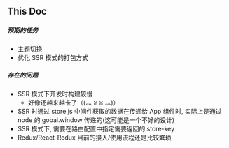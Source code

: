 ## This Doc

##### 预期的任务

-   主题切换
-   优化 SSR 模式的打包方式

##### 存在的问题

-   SSR 模式下开发时构建较慢
    -   好像还越来越卡了（(灬 ꈍ ꈍ 灬)）
-   SSR 时通过 store.js 中间件获取的数据在传递给 App 组件时, 实际上是通过 node 的 gobal.window 传递的(这可能是一个不好的设计)
-   SSR 模式下, 需要在路由配置中指定需要返回的 store-key
-   Redux/React-Redux 目前的接入/使用流程还是比较繁琐
